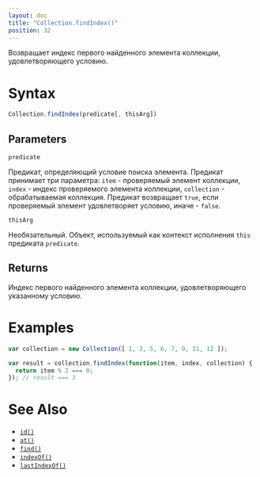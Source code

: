 ```yaml
---
layout: doc
title: "Collection.findIndex()"
position: 32
---
```


Возвращает индекс первого найденного элемента коллекции, удовлетворяющего условию.

# Syntax

```js
Collection.findIndex(predicate[, thisArg])
```

## Parameters

`predicate`

Предикат, определяющий условие поиска элемента. Предикат принимает три параметра: `item` -
проверяемый элемент коллекции, `index` - индекс проверяемого элемента коллекции, `collection` -
обрабатываемая коллекция. Предикат возвращает `true`, если проверяемый элемент удовлетворяет
условию, иначе - `false`.

`thisArg`

Необязательный. Объект, используемый как контекст исполнения `this` предиката `predicate`.

## Returns

Индекс первого найденного элемента коллекции, удовлетворяющего указанному условию.

# Examples

```js
var collection = new Collection([ 1, 3, 5, 6, 7, 9, 11, 12 ]);

var result = collection.findIndex(function(item, index, collection) {
  return item % 2 === 0;
}); // result === 3
```

# See Also

* [`id()`](../Collection.id/)
* [`at()`](../Collection.at/)
* [`find()`](../Collection.find/)
* [`indexOf()`](../Collection.indexOf/)
* [`lastIndexOf()`](../Collection.lastIndexOf/)
